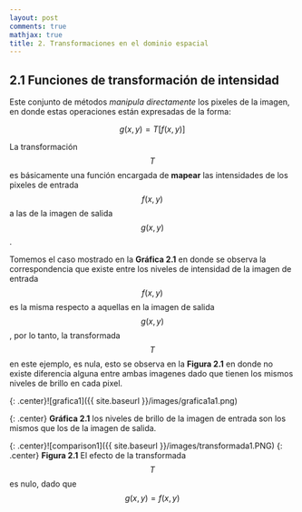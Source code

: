 ```yaml
---
layout: post
comments: true
mathjax: true
title: 2. Transformaciones en el dominio espacial
---
```

## 2.1 Funciones de transformación de intensidad

Este conjunto de métodos _manipula directamente_ los pixeles de la imagen, en donde estas operaciones están expresadas de la forma:

$$ g(x, y) = T[f(x, y)] $$

La transformación $$T$$ es básicamente una función encargada de __mapear__ las intensidades de los pixeles de entrada $$f(x, y)$$ a las de la imagen de salida $$g(x, y)$$.

Tomemos el caso mostrado en la __Gráfica 2.1__ en donde se observa la correspondencia que existe entre los niveles de intensidad de la imagen de entrada $$f(x, y)$$ es la misma respecto a aquellas en la imagen de salida $$g(x, y)$$, por lo tanto, la transformada $$T$$ en este ejemplo, es nula, esto se observa en la __Figura 2.1__ en donde no existe diferencia alguna entre ambas imagenes dado que tienen los mismos niveles de brillo en cada pixel.

{: .center}![grafica1]({{ site.baseurl }}/images/grafica1a1.png)

{: .center} __Gráfica 2.1__ los niveles de brillo de la imagen de entrada son los mismos que los de la imagen de salida.

{: .center}![comparison1]({{ site.baseurl }}/images/transformada1.PNG)
{: .center} __Figura 2.1__ El efecto de la transformada $$T$$ es nulo, dado que $$g(x, y) = f(x, y)$$
